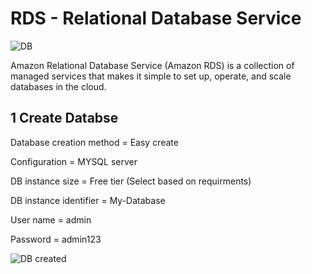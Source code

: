 # RDS - Relational Database Service

![DB](https://user-images.githubusercontent.com/111989928/210218468-6426fad5-4970-4705-a34c-5a0e6b21855f.png)


Amazon Relational Database Service (Amazon RDS) is a collection of managed services that makes it simple to set up,
operate, and scale databases in the cloud.

## 1 Create Databse

Database creation method = Easy create

Configuration = MYSQL server

DB instance size = Free tier (Select based on requirments)

DB instance identifier = My-Database

User name = admin

Password = admin123

![DB created](https://user-images.githubusercontent.com/111989928/210226106-7531a0b6-cf3b-4f24-ac91-6179039919b2.png)


